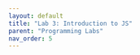 ```yaml
---
layout: default
title: "Lab 3: Introduction to JS"
parent: "Programming Labs"
nav_order: 5
---
```


